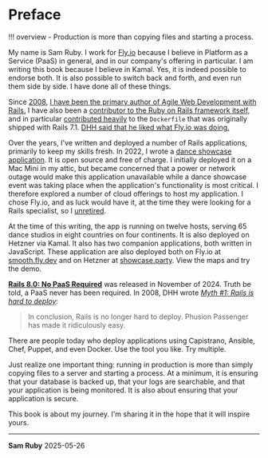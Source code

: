 # Preface

!!! overview
    - Production is more than copying files and starting a process.

My name is Sam Ruby. I work for [Fly.io](https://fly.io) because I believe in Platform as a Service (PaaS) in general, and in our company's offering in particular.
I am writing this book because I believe in Kamal. Yes, it is indeed possible to endorse both. It is also possible to switch back and forth, and even run them side by side. I have done all of these things.

Since [2008](https://rubyonrails.org/2008/4/23/agile-web-development-with-rails-3rd-edition), [I have been the primary author of Agile Web Development with Rails.](https://pragprog.com/titles/rails8/agile-web-development-with-rails-8/)
I have also been a [contributor to the Ruby on Rails framework itself](https://contributors.rubyonrails.org/contributors/sam-ruby/commits), and in particular
[contributed heavily](https://github.com/rails/rails/blame/7-1-stable/railties/lib/rails/generators/rails/app/templates/Dockerfile.tt)
to the `Dockerfile` that was originally shipped with Rails 7.1.
[DHH said that he liked what Fly.io was doing.](https://x.com/dhh/status/1632044101418745864)

Over the years, I've written and deployed a number of Rails applications, primarily to keep my skills fresh.
In 2022, I wrote a [dance showcase application](https://github.com/rubys/showcase#showcase). It is open source and free of charge. I initially deployed it on a Mac Mini in my attic, but became concerned that a power or network outage would make this application unavailable while a dance showcase event was taking place when the application's functionality is most critical.
I therefore explored a number of cloud offerings to host my application. I chose Fly.io, and as luck would have it, at the time they were looking for a Rails specialist, so I [unretired](https://intertwingly.net/blog/2022/08/13/Unretiring).

At the time of this writing, the app is running on twelve hosts, serving 65 dance studios in eight countries on four continents.
It is also deployed on Hetzner via Kamal. It also has two companion applications, both written in JavaScript. These application are also deployed both on Fly.io at [smooth.fly.dev](https://smooth.fly.dev/) and on Hetzner at [showcase.party](https://showcase.party/studios/). View the maps and try the demo.

[**Rails 8.0: No PaaS Required**](https://rubyonrails.org/2024/11/7/rails-8-no-paas-required) was released in November of 2024. Truth be told, a PaaS never has been required. In 2008, DHH wrote
[*Myth #1: Rails is hard to deploy*](https://dhh.dk/posts/30-myth-1-rails-is-hard-to-deploy):

> In conclusion, Rails is no longer hard to deploy. Phusion Passenger has made it ridiculously easy.

There are people today who deploy applications using Capistrano, Ansible, Chef, Puppet, and even Docker.
Use the tool you like. Try multiple.

Just realize one important thing: running in production is more than simply copying files to a server and starting a process.
At a minimum, it is ensuring that your database is backed up, that your logs are searchable, and that your application is being monitored. It is also about ensuring that your application is secure.

This book is about my journey. I'm sharing it in the hope that it will inspire yours.

---

**Sam Ruby**
2025-05-26
